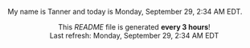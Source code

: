 My name is Tanner and today is Monday, September 29, 2:34 AM EDT.

<p align="center">This <i>README</i> file is generated <b>every 3 hours</b>!</br>Last refresh: Monday, September 29, 2:34 AM EDT<br /></p>
